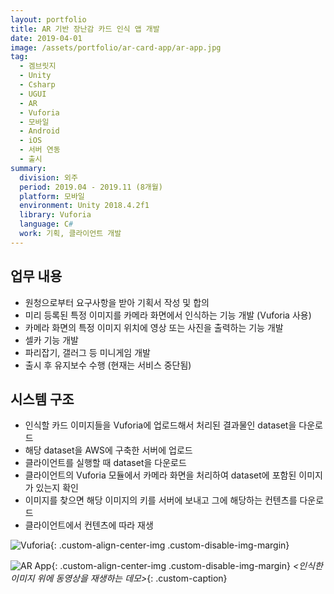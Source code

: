 ```yaml
---
layout: portfolio
title: AR 기반 장난감 카드 인식 앱 개발
date: 2019-04-01
image: /assets/portfolio/ar-card-app/ar-app.jpg
tag:
  - 겜브릿지
  - Unity
  - Csharp
  - UGUI
  - AR
  - Vuforia
  - 모바일
  - Android
  - iOS
  - 서버 연동
  - 출시
summary:
  division: 외주
  period: 2019.04 - 2019.11 (8개월)
  platform: 모바일
  environment: Unity 2018.4.2f1
  library: Vuforia
  language: C#
  work: 기획, 클라이언트 개발
---
```


## 업무 내용

* 원청으로부터 요구사항을 받아 기획서 작성 및 합의
* 미리 등록된 특정 이미지를 카메라 화면에서 인식하는 기능 개발 (Vuforia 사용)
* 카메라 화면의 특정 이미지 위치에 영상 또는 사진을 출력하는 기능 개발
* 셀카 기능 개발
* 파리잡기, 갤러그 등 미니게임 개발
* 출시 후 유지보수 수행 (현재는 서비스 중단됨)

## 시스템 구조

* 인식할 카드 이미지들을 Vuforia에 업로드해서 처리된 결과물인 dataset을 다운로드
* 해당 dataset을 AWS에 구축한 서버에 업로드
* 클라이언트를 실행할 때 dataset을 다운로드
* 클라이언트의 Vuforia 모듈에서 카메라 화면을 처리하여 dataset에 포함된 이미지가 있는지 확인
* 이미지를 찾으면 해당 이미지의 키를 서버에 보내고 그에 해당하는 컨텐츠를 다운로드
* 클라이언트에서 컨텐츠에 따라 재생

![Vuforia]({{site.baseurl}}/assets/portfolio/ar-card-app/vuforia.png){: .custom-align-center-img .custom-disable-img-margin}

![AR App]({{site.baseurl}}/assets/portfolio/ar-card-app/ar-app.jpg){: .custom-align-center-img .custom-disable-img-margin}
*\<인식한 이미지 위에 동영상을 재생하는 데모\>*{: .custom-caption}
